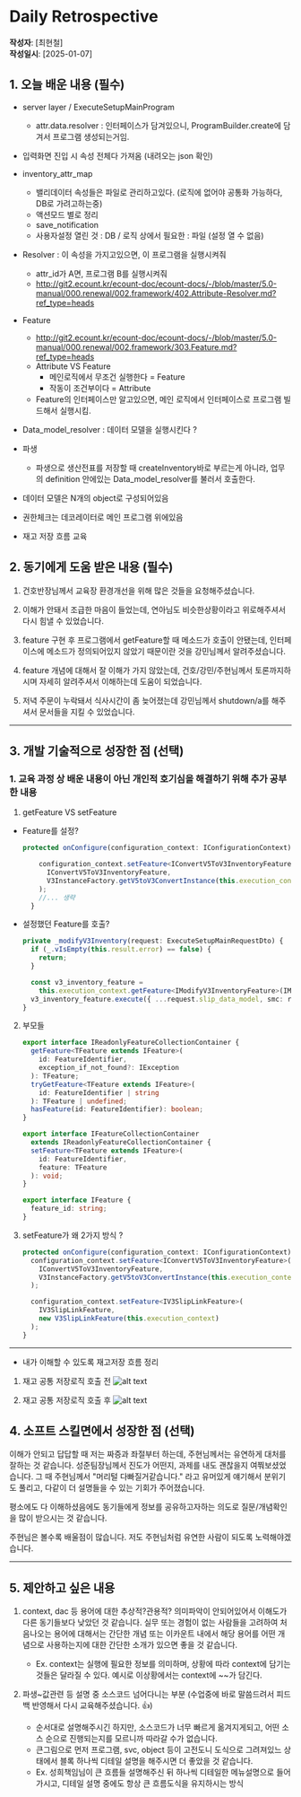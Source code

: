 # Daily Retrospective

**작성자**: [최현철]  
**작성일시**: [2025-01-07]

## 1. 오늘 배운 내용 (필수)

- server layer / ExecuteSetupMainProgram

  - attr.data.resolver : 인터페이스가 담겨있으니, ProgramBuilder.create에 담겨서 프로그램 생성되는거임.

- 입력화면 진입 시 속성 전체다 가져옴 (내려오는 json 확인)

- inventory_attr_map

  - 밸리데이터 속성들은 파일로 관리하고있다. (로직에 없어야 공통화 가능하다, DB로 가려고하는중)
  - 액션모드 별로 정리
  - save_notification
  - 사용자설정 열린 것 : DB / 로직 상에서 필요한 : 파일 (설정 열 수 없음)

- Resolver : 이 속성을 가지고있으면, 이 프로그램을 실행시켜줘

  - attr_id가 A면, 프로그램 B를 실행시켜줘
  - http://git2.ecount.kr/ecount-doc/ecount-docs/-/blob/master/5.0-manual/000.renewal/002.framework/402.Attribute-Resolver.md?ref_type=heads

- Feature

  - http://git2.ecount.kr/ecount-doc/ecount-docs/-/blob/master/5.0-manual/000.renewal/002.framework/303.Feature.md?ref_type=heads
  - Attribute VS Feature
    - 메인로직에서 무조건 실행한다 = Feature
    - 작동이 조건부이다 = Attribute
  - Feature의 인터페이스만 알고있으면, 메인 로직에서 인터페이스로 프로그램 빌드해서 실행시킴.

- Data_model_resolver : 데이터 모델을 실행시킨다 ?

- 파생

  - 파생으로 생산전표를 저장할 때 createInventory바로 부르는게 아니라, 업무의 definition 안에있는 Data_model_resolver를 불러서 호출한다.

- 데이터 모델은 N개의 object로 구성되어있음

- 권한체크는 데코레이터로 메인 프로그램 위에있음

- 재고 저장 흐름 교육

## 2. 동기에게 도움 받은 내용 (필수)

1. 건호반장님께서 교육장 환경개선을 위해 많은 것들을 요청해주셨습니다.

2. 이해가 안돼서 조급한 마음이 들었는데, 연아님도 비슷한상황이라고 위로해주셔서 다시 힘낼 수 있었습니다.

3. feature 구현 후 프로그램에서 getFeature할 때 메소드가 호출이 안됐는데, 인터페이스에 메소드가 정의되어있지 않았기 때문이란 것을 강민님께서 알려주셨습니다.

4. feature 개념에 대해서 잘 이해가 가지 않았는데, 건호/강민/주현님께서 토론까지하시며 자세히 알려주셔서 이해하는데 도움이 되었습니다.

5. 저녁 주문이 누락돼서 식사시간이 좀 늦어졌는데 강민님께서 shutdown/a를 해주셔서 문서들을 지킬 수 있었습니다.

---

## 3. 개발 기술적으로 성장한 점 (선택)

### 1. 교육 과정 상 배운 내용이 아닌 개인적 호기심을 해결하기 위해 추가 공부한 내용

1. getFeature VS setFeature

- Feature를 설정?

  ```typescript
  protected onConfigure(configuration_context: IConfigurationContext) {

      configuration_context.setFeature<IConvertV5ToV3InventoryFeature>(
        IConvertV5ToV3InventoryFeature,
        V3InstanceFactory.getV5toV3ConvertInstance(this.execution_context)
      );
      //... 생략
    }
  ```

- 설정했던 Feature를 호출?

  ```typescript
  private _modifyV3Inventory(request: ExecuteSetupMainRequestDto) {
    if (_.vIsEmpty(this.result.error) == false) {
      return;
    }

    const v3_inventory_feature =
      this.execution_context.getFeature<IModifyV3InventoryFeature>(IModifyV3InventoryFeature);
    v3_inventory_feature.execute({ ...request.slip_data_model, smc: request.derive_info.smc });
  }
  ```

2. 부모들

   ```typescript
   export interface IReadonlyFeatureCollectionContainer {
     getFeature<TFeature extends IFeature>(
       id: FeatureIdentifier,
       exception_if_not_found?: IException
     ): TFeature;
     tryGetFeature<TFeature extends IFeature>(
       id: FeatureIdentifier | string
     ): TFeature | undefined;
     hasFeature(id: FeatureIdentifier): boolean;
   }

   export interface IFeatureCollectionContainer
     extends IReadonlyFeatureCollectionContainer {
     setFeature<TFeature extends IFeature>(
       id: FeatureIdentifier,
       feature: TFeature
     ): void;
   }

   export interface IFeature {
     feature_id: string;
   }
   ```

3. setFeature가 왜 2가지 방식 ?

   ```typescript
   protected onConfigure(configuration_context: IConfigurationContext) {
     configuration_context.setFeature<IConvertV5ToV3InventoryFeature>(
       IConvertV5ToV3InventoryFeature,
       V3InstanceFactory.getV5toV3ConvertInstance(this.execution_context)
     );

     configuration_context.setFeature<IV3SlipLinkFeature>(
       IV3SlipLinkFeature,
       new V3SlipLinkFeature(this.execution_context)
     );
   }
   ```

---

- 내가 이해할 수 있도록 재고저장 흐름 정리

1. 재고 공통 저장로직 호출 전
   ![alt text](./ref/hc/image-1.png)

2. 재고 공통 저장로직 호출 후
   ![alt text](./ref/hc/image-2.png)

## 4. 소프트 스킬면에서 성장한 점 (선택)

이해가 안되고 답답할 때 저는 짜증과 좌절부터 하는데, 주현님께서는 유연하게 대처를 잘하는 것 같습니다.
성준팀장님께서 진도가 어떤지, 과제를 내도 괜찮을지 여쭤보셨었습니다.
그 때 주현님께서 "머리털 다빠질거같습니다." 라고 유머있게 얘기해서 분위기도 풀리고, 다같이 더 설명들을 수 있는 기회가 주어졌습니다.

평소에도 다 이해하셨음에도 동기들에게 정보를 공유하고자하는 의도로 질문/개념확인을 많이 받으시는 것 같습니다.

주현님은 볼수록 배울점이 많습니다.
저도 주현님처럼 유연한 사람이 되도록 노력해야겠습니다.

---

## 5. 제안하고 싶은 내용

1. context, dac 등 용어에 대한 추상적?관용적? 의미파악이 안되어있어서 이해도가 다른 동기들보다 낮았던 것 같습니다.
   실무 또는 경험이 없는 사람들을 고려하여 처음나오는 용어에 대해서는 간단한 개념 또는 이카운트 내에서 해당 용어를 어떤 개념으로 사용하는지에 대한 간단한 소개가 있으면 좋을 것 같습니다.

   - Ex. context는 실행에 필요한 정보를 의미하며, 상황에 따라 context에 담기는것들은 달라질 수 있다. 예시로 이상황에서는 context에 ~~가 담긴다.

2. 파생~값관련 등 설명 중 소스코드 넘어다니는 부분 (수업중에 바로 말씀드려서 피드백 반영해서 다시 교육해주셨습니다. 👍)

   - 순서대로 설명해주시긴 하지만, 소스코드가 너무 빠르게 옮겨지게되고, 어떤 소스 순으로 진행되는지를 모르니까 따라갈 수가 없습니다.
   - 큰그림으로 먼저 프로그램, svc, object 등이 고전도니 도식으로 그려져있느 상태에서 블록 하나씩 디테일 설명을 해주시면 더 좋았을 것 같습니다.
   - Ex. 성희책임님이 큰 흐름들 설명해주신 뒤 하나씩 디테일한 메뉴설명으로 들어가시고, 디테일 설명 중에도 항상 큰 흐름도식을 유지하시는 방식
